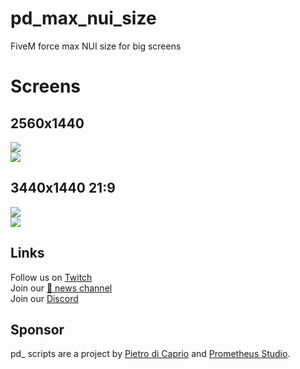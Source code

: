 # pd_max_nui_size
FiveM force max NUI size for big screens

# Screens
## 2560x1440
<img src="https://cdn.discordapp.com/attachments/742325565830201405/744169699012509706/unknown.png" />\
<img src="https://cdn.discordapp.com/attachments/742325565830201405/744169699012509706/unknown.png" />

## 3440x1440 21:9
<img src="https://cdn.discordapp.com/attachments/742325565830201405/744169888968605726/unknown.png" />\
<img src="https://cdn.discordapp.com/attachments/742325565830201405/744170008954929232/unknown.png" />

## Links
Follow us on [Twitch](https://www.twitch.tv/prometheus_studio/)\
Join our [📣 news channel](https://t.me/PrometheusDevs)\
Join our [Discord](https://discord.gg/k2pDwhN)

## Sponsor
pd_ scripts are a project by [Pietro di Caprio](https://github.com/pietrodicaprio) and [Prometheus Studio](https://www.twitch.tv/prometheus_studio/).
